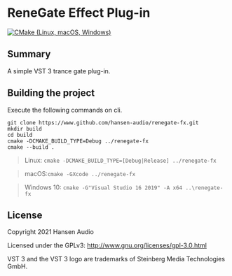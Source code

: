 # ReneGate Effect Plug-in

[![CMake (Linux, macOS, Windows)](https://github.com/hansen-audio/renegate-fx/actions/workflows/cmake.yml/badge.svg)](https://github.com/hansen-audio/renegate-fx/actions/workflows/cmake.yml)

## Summary

A simple VST 3 trance gate plug-in.

## Building the project

Execute the following commands on cli.

```
git clone https://www.github.com/hansen-audio/renegate-fx.git
mkdir build
cd build
cmake -DCMAKE_BUILD_TYPE=Debug ../renegate-fx
cmake --build .
```

> Linux: ```cmake -DCMAKE_BUILD_TYPE=[Debug|Release] ../renegate-fx```

> macOS:```cmake -GXcode ../renegate-fx```

> Windows 10: ```cmake -G"Visual Studio 16 2019" -A x64 ..\renegate-fx```

## License

Copyright 2021 Hansen Audio

Licensed under the GPLv3: http://www.gnu.org/licenses/gpl-3.0.html

VST 3 and the VST 3 logo are trademarks of Steinberg Media Technologies GmbH.
